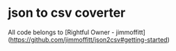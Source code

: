 # json to csv coverter

All code belongs to [Rightful Owner - jimmoffitt] (https://github.com/jimmoffitt/json2csv#getting-started)
